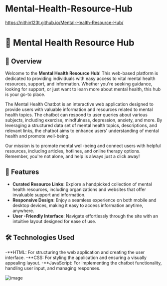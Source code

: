 # Mental-Health-Resource-Hub
https://nithin123t.github.io/Mental-Health-Resource-Hub/
# 🌈 Mental Health Resource Hub

## 🌟 Overview

Welcome to the **Mental Health Resource Hub**! This web-based platform is dedicated to providing individuals with easy access to vital mental health resources, support, and information. Whether you're seeking guidance, looking for support, or just want to learn more about mental health, this hub is your go-to place.

The Mental Health Chatbot is an interactive web application designed to provide users with valuable information and resources related to mental health topics. The chatbot can respond to user queries about various subjects, including exercise, mindfulness, depression, anxiety, and more. By leveraging a structured data set of mental health topics, descriptions, and relevant links, the chatbot aims to enhance users' understanding of mental health and promote well-being.

Our mission is to promote mental well-being and connect users with helpful resources, including articles, hotlines, and online therapy options. Remember, you're not alone, and help is always just a click away!

## 🚀 Features

- **Curated Resource Links**: Explore a handpicked collection of mental health resources, including organizations and websites that offer invaluable support and information.
- **Responsive Design**: Enjoy a seamless experience on both mobile and desktop devices, making it easy to access information anytime, anywhere.
- **User -Friendly Interface**: Navigate effortlessly through the site with an intuitive layout designed for ease of use.

## 🛠 Technologies Used

-**HTML: For structuring the web application and creating the user interface.
-**CSS: For styling the application and ensuring a visually appealing layout.
-**JavaScript: For implementing the chatbot functionality, handling user input, and managing responses.


![image](https://github.com/user-attachments/assets/4f057912-c108-4f5e-be33-2d399ca1e073)
